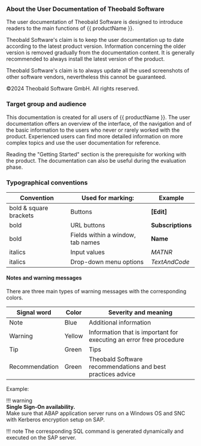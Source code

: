 ### About the User Documentation of Theobald Software

The user documentation of Theobald Software is designed to introduce readers to the main functions of {{ productName }}.

Theobald Software's claim is to keep the user documentation up to date according to the latest product version. 
Information concerning the older version is removed gradually from the documentation content. 
It is generally recommended to always install the latest version of the product.

Theobald Software's claim is to always update all the used screenshots of other software vendors, nevertheless this cannot be guaranteed. 

©2024 Theobald Software GmbH. All rights reserved.

### Target group and audience
This documentation is created for all users of {{ productName }}. 
The user documentation offers an overview of the interface, of the navigation and of the basic information to the users who never or rarely worked with the product. 
Experienced users can find more detailed information on more complex topics and use the user documentation for reference.

Reading the "Getting Started" section is the prerequisite for working with the product. 
The documentation can also be useful during the evaluation phase. 

### Typographical conventions

Convention |Used for marking: |Example
------------ | ------------- | ---------
bold & square brackets |Buttons |**[Edit]** 
bold |URL buttons |**Subscriptions**
bold |Fields within a window, tab names |**Name** 
italics |Input values| *MATNR*
italics |Drop-down menu options| *TextAndCode*
 

#### Notes and warning messages

There are three main types of warning messages with the corresponding colors.

Signal word| Color | Severity and meaning
------------ | ------------- | ---------
Note |Blue | Additional information
Warning | Yellow | Information that is important for executing an error free procedure
Tip| Green | Tips
Recommendation | Green | Theobald Software recommendations and best practices advice

Example:

!!! warning  
	**Single Sign-On availability.**<br>
	Make sure that ABAP application server runs on a Windows OS and SNC with Kerberos encryption setup on SAP.


!!! note
	The corresponding SQL command is generated dynamically and executed on the SAP server.

